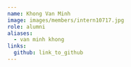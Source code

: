 ```yaml
---
name: Khong Van Minh 
image: images/members/intern10717.jpg 
role: alumni
aliases:
  - van minh khong
links:
  github: link_to_github 
---
```

